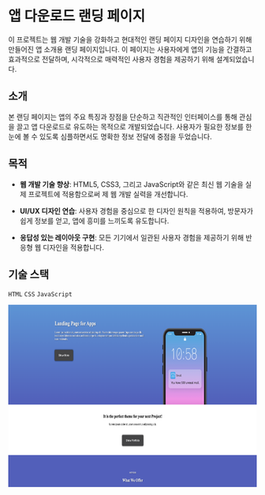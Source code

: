 
# 앱 다운로드 랜딩 페이지

이 프로젝트는 웹 개발 기술을 강화하고 현대적인 랜딩 페이지 디자인을 연습하기 위해 만들어진 앱 소개용 랜딩 페이지입니다. 이 페이지는 사용자에게 앱의 기능을 간결하고 효과적으로 전달하며, 시각적으로 매력적인 사용자 경험을 제공하기 위해 설계되었습니다.

## 소개

본 랜딩 페이지는 앱의 주요 특징과 장점을 단순하고 직관적인 인터페이스를 통해 관심을 끌고 앱 다운로드로 유도하는 목적으로 개발되었습니다. 사용자가 필요한 정보를 한눈에 볼 수 있도록 심플하면서도 명확한 정보 전달에 중점을 두었습니다.


## 목적

- **웹 개발 기술 향상**: HTML5, CSS3, 그리고 JavaScript와 같은 최신 웹 기술을 실제 프로젝트에 적용함으로써 제 웹 개발 실력을 개선합니다.
  
- **UI/UX 디자인 연습**: 사용자 경험을 중심으로 한 디자인 원칙을 적용하여, 방문자가 쉽게 정보를 얻고, 앱에 흥미를 느끼도록 유도합니다.
  
- **응답성 있는 레이아웃 구현**: 모든 기기에서 일관된 사용자 경험을 제공하기 위해 반응형 웹 디자인을 적용합니다.


## 기술 스택
`HTML` `CSS` `JavaScript`

<img src="images/landingPage_main.png" width="700" height="370">
